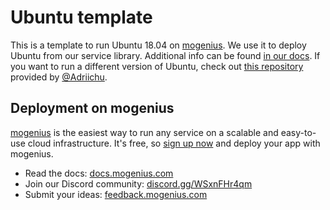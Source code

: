 # Ubuntu template

This is a template to run Ubuntu 18.04 on [mogenius](https://mogenius.com). We use it to deploy Ubuntu from our service library. Additional info can be found [in our docs](https://docs.mogenius.com/services/server/ubuntu). If you want to run a different version of Ubuntu, check out [this repository](https://github.com/mogenius/ubuntu-templates) provided by [@Adriichu](https://github.com/Adriichu).

## Deployment on mogenius
[mogenius](https://mogenius.com) is the easiest way to run any service on a scalable and easy-to-use cloud infrastructure. It's free, so [sign up now](https://studio.mogenius.com/user/registration) and deploy your app with mogenius.
- Read the docs: [docs.mogenius.com](https://docs.mogenius.com)
- Join our Discord community: [discord.gg/WSxnFHr4qm](https://discord.gg/WSxnFHr4qm)
- Submit your ideas: [feedback.mogenius.com](https://feedback.mogenius.com)
